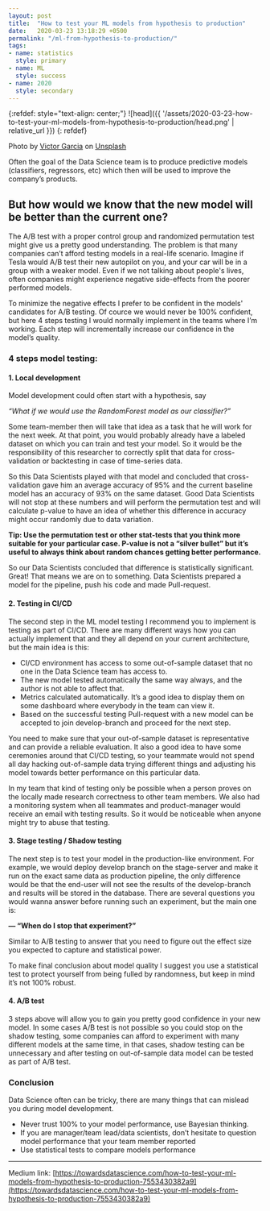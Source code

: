 ```yaml
---
layout: post
title:  "How to test your ML models from hypothesis to production"
date:   2020-03-23 13:18:29 +0500
permalink: "/ml-from-hypothesis-to-production/"
tags:
- name: statistics
  style: primary
- name: ML
  style: success
- name: 2020
  style: secondary
---
```

{:refdef: style="text-align: center;"}
![head]({{ '/assets/2020-03-23-how-to-test-your-ml-models-from-hypothesis-to-production/head.png' | relative_url }})
{: refdef}

Photo by [Victor Garcia](https://unsplash.com/@victor_g) on [Unsplash](https://unsplash.com/s/photos/pipeline)

Often the goal of the Data Science team is to produce predictive models (classifiers, regressors, etc) which then will be used to improve the company’s products.

## But how would we know that the new model will be better than the current one?

The A/B test with a proper control group and randomized permutation test might give us a pretty good understanding. The problem is that many companies can’t afford testing models in a real-life scenario. Imagine if Tesla would A/B test their new autopilot on you, and your car will be in a group with a weaker model. Even if we not talking about people's lives, often companies might experience negative side-effects from the poorer performed models.

To minimize the negative effects I prefer to be confident in the models' candidates for A/B testing. Of cource we would never be 100% confident, but here 4 steps testing I would normally implement in the teams where I’m working. Each step will incrementally increase our confidence in the model’s quality.


### 4 steps model testing:

#### 1. Local development

Model development could often start with a hypothesis, say

*“What if we would use the RandomForest model as our classifier?”*

Some team-member then will take that idea as a task that he will work for the next week. At that point, you would probably already have a labeled dataset on which you can train and test your model. So it would be the responsibility of this researcher to correctly split that data for cross-validation or backtesting in case of time-series data.

So this Data Scientists played with that model and concluded that cross-validation gave him an average accuracy of 95% and the current baseline model has an accuracy of 93% on the same dataset. Good Data Scientists will not stop at these numbers and will perform the permutation test and will calculate p-value to have an idea of whether this difference in accuracy might occur randomly due to data variation.

**Tip: Use the permutation test or other stat-tests that you think more suitable for your particular case. P-value is not a “silver bullet” but it’s useful to always think about random chances getting better performance.**

So our Data Scientists concluded that difference is statistically significant. Great! That means we are on to something. Data Scientists prepared a model for the pipeline, push his code and made Pull-request.

#### 2. Testing in CI/CD

The second step in the ML model testing I recommend you to implement is testing as part of CI/CD. There are many different ways how you can actually implement that and they all depend on your current architecture, but the main idea is this:
 * CI/CD environment has access to some out-of-sample dataset that no one in the Data Science team has access to.
 * The new model tested automatically the same way always, and the author is not able to affect that.
 * Metrics calculated automatically. It’s a good idea to display them on some dashboard where everybody in the team can view it.
 * Based on the successful testing Pull-request with a new model can be accepted to join develop-branch and proceed for the next step.

You need to make sure that your out-of-sample dataset is representative and can provide a reliable evaluation. It also a good idea to have some ceremonies around that CI/CD testing, so your teammate would not spend all day hacking out-of-sample data trying different things and adjusting his model towards better performance on this particular data.

In my team that kind of testing only be possible when a person proves on the locally made research correctness to other team members. We also had a monitoring system when all teammates and product-manager would receive an email with testing results. So it would be noticeable when anyone might try to abuse that testing.

#### 3. Stage testing / Shadow testing

The next step is to test your model in the production-like environment. For example, we would deploy develop branch on the stage-server and make it run on the exact same data as production pipeline, the only difference would be that the end-user will not see the results of the develop-branch and results will be stored in the database. There are several questions you would wanna answer before running such an experiment, but the main one is:

**— “When do I stop that experiment?”**

Similar to A/B testing to answer that you need to figure out the effect size you expected to capture and statistical power.

To make final conclusion about model quality I suggest you use a statistical test to protect yourself from being fulled by randomness, but keep in mind it’s not 100% robust.

#### 4. A/B test

3 steps above will allow you to gain you pretty good confidence in your new model. In some cases A/B test is not possible so you could stop on the shadow testing, some companies can afford to experiment with many different models at the same time, in that cases, shadow testing can be unnecessary and after testing on out-of-sample data model can be tested as part of A/B test.

### Conclusion

Data Science often can be tricky, there are many things that can mislead you during model development.

* Never trust 100% to your model performance, use Bayesian thinking.
* If you are manager/team lead/data scientists, don’t hesitate to question model performance that your team member reported
* Use statistical tests to compare models performance

-----
Medium link: [https://towardsdatascience.com/how-to-test-your-ml-models-from-hypothesis-to-production-7553430382a9](https://towardsdatascience.com/how-to-test-your-ml-models-from-hypothesis-to-production-7553430382a9)
